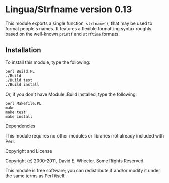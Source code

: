 Lingua/Strfname version 0.13
============================

This module exports a single function, `strfname()`, that may be used to
format people's names. It features a flexible formatting syntax roughly based
on the well-known `printf` and `strftime` formats.

Installation
------------

To install this module, type the following:

    perl Build.PL
    ./Build
    ./Build test
    ./Build install

Or, if you don't have Module::Build installed, type the following:

    perl Makefile.PL
    make
    make test
    make install

Dependencies

This module requires no other modules or libraries not already included with
Perl.

Copyright and License

Copyright (c) 2000-2011, David E. Wheeler. Some Rights Reserved.

This module is free software; you can redistribute it and/or modify it under
the same terms as Perl itself.
